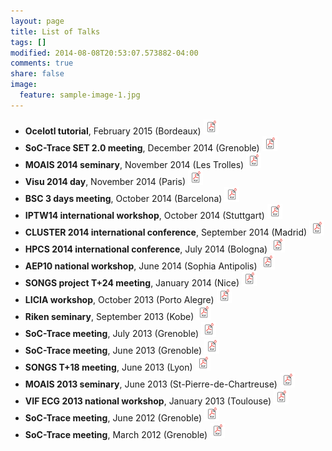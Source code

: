 ```yaml
---
layout: page
title: List of Talks
tags: []
modified: 2014-08-08T20:53:07.573882-04:00
comments: true
share: false
image:
  feature: sample-image-1.jpg
---
```


- **Ocelotl tutorial**, February 2015 (Bordeaux) [![PDF](/images/pdf.png)](/site/talks/pdf/2015_02_bordeaux_otl_tutorial.pdf)
- **SoC-Trace SET 2.0 meeting**, December 2014 (Grenoble) [![PDF](/images/pdf.png)](/site/talks/pdf/2014_12_grenoble_soctrace.pdf)
- **MOAIS 2014 seminary**, November 2014 (Les Trolles) [![PDF](/images/pdf.png)](/site/talks/pdf/2014_11_trolles_moais.pdf)
- **Visu 2014 day**, November 2014 (Paris) [![PDF](/images/pdf.png)](/site/talks/pdf/2014_11_paris_visu2014.pdf)
- **BSC 3 days meeting**, October 2014 (Barcelona) [![PDF](/images/pdf.png)](/site/talks/pdf/2014_10_stuttgart_iptw14.pdf)
- **IPTW14 international workshop**, October 2014 (Stuttgart) [![PDF](/images/pdf.png)](/site/talks/pdf/2014_10_barcelona_bsc.pdf)
- **CLUSTER 2014 international conference**, September 2014 (Madrid) [![PDF](/images/pdf.png)](/site/talks/pdf/2014_09_madrid_cluster2014.pdf)
- **HPCS 2014 international conference**, July 2014 (Bologna) [![PDF](/images/pdf.png)](/site/talks/pdf/2014_07_bologna_hpcs2014.pdf)
- **AEP10 national workshop**, June 2014 (Sophia Antipolis) [![PDF](/images/pdf.png)](/site/talks/pdf/2014_06_sophia_antipolis_aep10.pdf)
- **SONGS project T+24 meeting**, January 2014 (Nice) [![PDF](/images/pdf.png)](/site/talks/pdf/2014_01_nice_songs.pdf)
- **LICIA workshop**, October 2013 (Porto Alegre) [![PDF](/images/pdf.png)](/site/talks/pdf/2013_10_poa_licia.pdf)
- **Riken seminary**, September 2013 (Kobe) [![PDF](/images/pdf.png)](/site/talks/pdf/2013_09_kobe_riken.pdf)
- **SoC-Trace meeting**, July 2013 (Grenoble) [![PDF](/images/pdf.png)](/site/talks/pdf/2013_07_grenoble_soctrace.pdf)
- **SoC-Trace meeting**, June 2013 (Grenoble) [![PDF](/images/pdf.png)](/site/talks/pdf/2013_06_stpierre_moais.pdf)
- **SONGS T+18 meeting**, June 2013 (Lyon) [![PDF](/images/pdf.png)](/site/talks/pdf/2013_06_lyon_songs.pdf)
- **MOAIS 2013 seminary**, June 2013 (St-Pierre-de-Chartreuse) [![PDF](/images/pdf.png)](/site/talks/pdf/2013_06_grenoble_soctrace.pdf)
- **VIF ECG 2013 national workshop**, January 2013 (Toulouse) [![PDF](/images/pdf.png)](/site/talks/pdf/2013_01_toulouse_vif.pdf)
- **SoC-Trace meeting**, June 2012 (Grenoble) [![PDF](/images/pdf.png)](/site/talks/pdf/2012_06_grenoble_soctrace.pdf)
- **SoC-Trace meeting**, March 2012 (Grenoble) [![PDF](/images/pdf.png)](/site/talks/pdf/2012_03_grenoble_soctrace.pdf)











